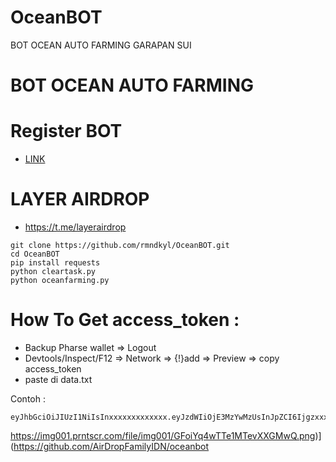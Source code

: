 # OceanBOT
BOT OCEAN AUTO FARMING GARAPAN SUI
# BOT OCEAN AUTO FARMING

# Register BOT
- [LINK](https://t.me/waveonsuibot/walletapp?startapp=1748434)

# LAYER AIRDROP
- https://t.me/layerairdrop

```
git clone https://github.com/rmndkyl/OceanBOT.git
cd OceanBOT
pip install requests
python cleartask.py
python oceanfarming.py

```

# How To Get access_token :

- Backup Pharse wallet => Logout
- Devtools/Inspect/F12 => Network => {!}add => Preview => copy access_token
- paste di data.txt

Contoh :
```
eyJhbGciOiJIUzI1NiIsInxxxxxxxxxxxxx.eyJzdWIiOjE3MzYwMzUsInJpZCI6Ijgzxxxxxxxxxxxxxxxxxxxxxxxxxxxxx

```
https://img001.prntscr.com/file/img001/GFoiYq4wTTe1MTevXXGMwQ.png)](https://github.com/AirDropFamilyIDN/oceanbot

